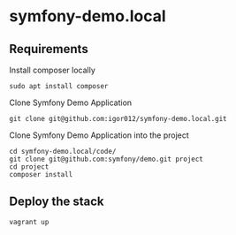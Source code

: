 symfony-demo.local
===

## Requirements
Install composer locally
```
sudo apt install composer
```

Clone Symfony Demo Application
```
git clone git@github.com:igor012/symfony-demo.local.git
```

Clone Symfony Demo Application into the project
```
cd symfony-demo.local/code/
git clone git@github.com:symfony/demo.git project
cd project
composer install
```


## Deploy the stack
```
vagrant up
```